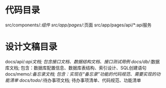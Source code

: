 # 代码目录

src/components/*:组件
src/app/pages/*:页面
src/app/pages/api/*:api服务


# 设计文稿目录
docs/api/*:api文档; 包含接口文档、数据结构文档、接口测试用例
docs/db/*:数据库文档; 包含：数据库配置信息、数据库表结构、索引设计、SQL创建语句
docs/memo/*:备忘录文档; 包含：实现在“备忘录”功能的代码规范、需要实现的功能清单
docs/todo/*:待办事项文档; 待办事项清单、代码规范、功能清单
